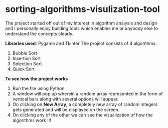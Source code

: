 # sorting-algorithms-visulization-tool
The project started off out of my interest in algorithm analysis and design and I personally enjoy building tools which enables me or anybody else to understand the concepts clearly.

**Libraries used**: Pygame and Tkinter
The project consists of 4 algorithms.
1) Bubble Sort
2) Insertion Sort
3) Selection Sort 
4) Quick Sort


**To see how the project works**
1) Run the file using Python.
2) A window will pop up wherein a random array represented in the form of vertical bars along with several options will appear.
3) On clicking on **New Array**, a completely new array of random integers gets generated and will be displayed on the screen.
4) On clicking any of the other we can see the visualization of how the algorithms work !!!
